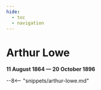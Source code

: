 ```yaml
---
hide:
  - toc
  - navigation 
---
```


# Arthur Lowe

**11 August 1864 — 20 October 1896**

--8<-- "snippets/arthur-lowe.md"
